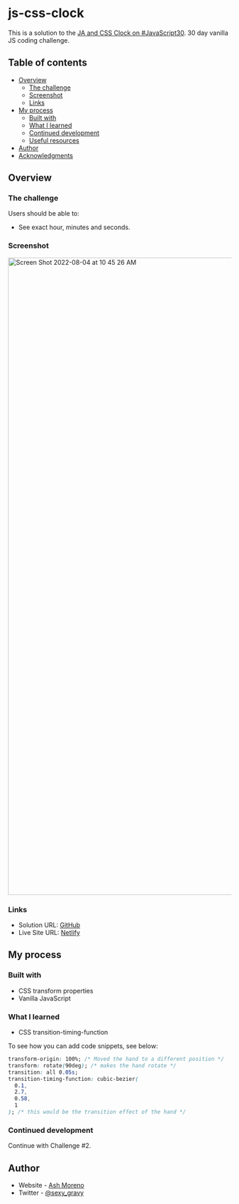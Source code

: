 # js-css-clock

This is a solution to the [JA and CSS Clock on #JavaScript30](https://javascript30.com). 30 day vanilla JS coding challenge.

## Table of contents

- [Overview](#overview)
  - [The challenge](#the-challenge)
  - [Screenshot](#screenshot)
  - [Links](#links)
- [My process](#my-process)
  - [Built with](#built-with)
  - [What I learned](#what-i-learned)
  - [Continued development](#continued-development)
  - [Useful resources](#useful-resources)
- [Author](#author)
- [Acknowledgments](#acknowledgments)

## Overview

### The challenge

Users should be able to:

- See exact hour, minutes and seconds.

### Screenshot

<img width="1433" alt="Screen Shot 2022-08-04 at 10 45 26 AM" src="https://user-images.githubusercontent.com/89284873/182893290-950c1b6e-f887-4ed2-a068-8eee7c3b229c.png">

### Links

- Solution URL: [GitHub](https://github.com/AshM10/js-css-clock)
- Live Site URL: [Netlify](https://ash-js-css-clock.netlify.app)

## My process

### Built with

- CSS transform properties
- Vanilla JavaScript

### What I learned

- CSS transition-timing-function

To see how you can add code snippets, see below:

```css
transform-origin: 100%; /* Moved the hand to a different position */
transform: rotate(90deg); /* makes the hand rotate */
transition: all 0.05s;
transition-timing-function: cubic-bezier(
  0.1,
  2.7,
  0.58,
  1
); /* this would be the transition effect of the hand */
```

### Continued development

Continue with Challenge #2.

## Author

- Website - [Ash Moreno](https://www.ashmoreno.dev)
- Twitter - [@sexy_gravy](https://twitter.com/sexy_gravy)

